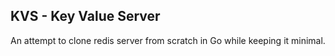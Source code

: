 ## KVS - Key Value Server

An attempt to clone redis server from scratch in Go while keeping it minimal.
